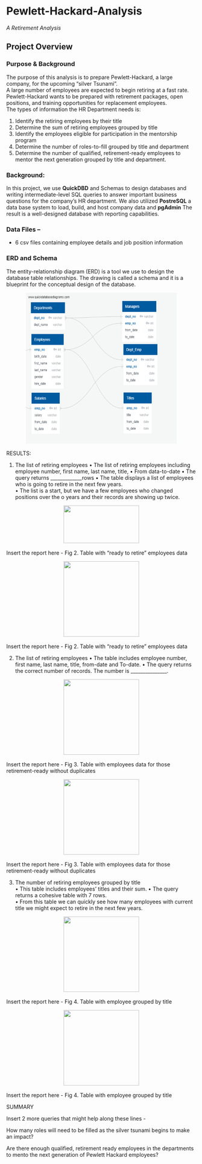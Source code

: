 # Pewlett-Hackard-Analysis
*A Retirement Analysis*

## Project Overview 
 
### Purpose & Background
 
The purpose of this analysis is to prepare Pewlett-Hackard, a large company, for the upcoming “silver Tsunami”.  
A large number of employees are expected to begin retiring at a fast rate.  Pewlett-Hackard wants to be prepared 
with retirement packages, open positions, and training opportunities for replacement employees.    
The types of information the HR Department needs is: 
1.	 Identify the retiring employees by their title
2.  Determine the sum of retiring employees grouped by title
3.	 Identify the employees eligible for participation in the mentorship program
4.	 Determine the number of roles-to-fill grouped by title and department
5.	 Determine the number of qualified, retirement-ready employees to mentor 
the next generation grouped by title and department.   


### Background:  
In this project, we use **QuickDBD** and Schemas to design databases and writing intermediate-level SQL queries to answer important business questions for the company’s HR department. We also utilized **PostreSQL** a data base system to load, build, and host company data and **pgAdmin** The result is a well-designed database with reporting capabilities.   

### Data Files – 
-	6 csv files containing employee details and job position information 

### ERD and Schema
The entity-relationship diagram (ERD) is a tool we use to design the database table relationships. The drawing is called a schema and it is a blueprint for the conceptual design of the database.    

<p align="center">
  <img width="400" height="400" src="https://github.com/mjrotter4445/Pewlett-Hackard-Analysis/blob/main/Pewlett_Hackard_Analysis_Folder/EmployeeDB.png">
</p>

RESULTS:  

1.	The list of retiring employees 
•	The list of retiring employees including employee number, first name, last name, title, 
•	From data-to-date
•	The query returns _____________rows
•	The table displays a list of employees who is going to retire in the next few years.  
•	The list is a start, but we have a few employees who changed positions over the
o	years and their records are showing up twice.   

<p align="center">
   <img width="200" height="100" src="xxxxxxx.png">
</p>  Insert the report here -  Fig 2.  Table with “ready to retire” employees data
<p align="center">
   <img width="200" height="200" src="xxxxxxx.png">
</p>  Insert the report here -  Fig 2.  Table with “ready to retire” employees data

2.	The list of retiring employees 
•	The table includes employee number, first name, last name, title, from-date and
To-date. 
•	The query returns the correct number of records.  The number is _______________.

<p align="center">
  <img width="200" height="200" src="xxxxxxx.png">
</p>  Insert the report here -  Fig 3.  Table with employees data for those retirement-ready without duplicates
<p align="center">
  <img width="200" height="200" src="xxxxxxx.png">
</p>  Insert the report here -  Fig 3.  Table with employees data for those retirement-ready without duplicates

3.	The number of retiring employees grouped by title  
•	This table includes employees’ titles and their sum. 
•	The query returns a cohesive table with 7 rows.  
•	From this table we can quickly see how many employees with current title we might expect to  retire in the next few years.   

<p align="center">
  <img width="200" height="200" src="xxxxxxx.png">
</p>  Insert the report here -  Fig 4.  Table with employee grouped by title
  
<p align="center">
  <img width="200" height="200" src="xxxxxxx.png">
</p>  Insert the report here -  Fig 4.  Table with employee grouped by title
  

SUMMARY 

Insert 2 more queries that might help along these lines -  

How many roles will need to be filled as the silver tsunami begins to make an impact? 

Are there enough qualified, retirement ready employees in the departments to mento the next generation of Pewlett Hackard employees?  


